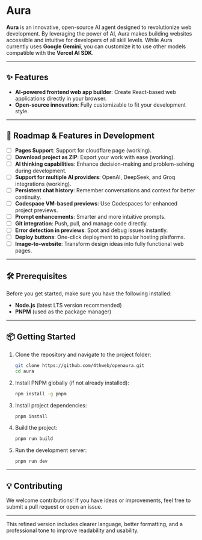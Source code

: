 # Aura

**Aura** is an innovative, open-source AI agent designed to revolutionize web development. By leveraging the power of AI, Aura makes building websites accessible and intuitive for developers of all skill levels. While Aura currently uses **Google Gemini**, you can customize it to use other models compatible with the **Vercel AI SDK**.

---

## ✨ Features

- **AI-powered frontend web app builder**: Create React-based web applications directly in your browser.
- **Open-source innovation**: Fully customizable to fit your development style.

---

## 🚀 Roadmap & Features in Development

- [ ] **Pages Support**: Support for cloudflare page (working).
- [ ] **Download project as ZIP**: Export your work with ease (working).
- [ ] **AI thinking capabilities**: Enhance decision-making and problem-solving during development.
- [ ] **Support for multiple AI providers**: OpenAI, DeepSeek, and Groq integrations (working).
- [ ] **Persistent chat history**: Remember conversations and context for better continuity.
- [ ] **Codespace VM-based previews**: Use Codespaces for enhanced project previews.
- [ ] **Prompt enhancements**: Smarter and more intuitive prompts.
- [ ] **Git integration**: Push, pull, and manage code directly.
- [ ] **Error detection in previews**: Spot and debug issues instantly.
- [ ] **Deploy buttons**: One-click deployment to popular hosting platforms.
- [ ] **Image-to-website**: Transform design ideas into fully functional web pages.

---

## 🛠 Prerequisites

Before you get started, make sure you have the following installed:

- **Node.js** (latest LTS version recommended)
- **PNPM** (used as the package manager)

---

## 📦 Getting Started

1. Clone the repository and navigate to the project folder:

   ```bash
   git clone https://github.com/4thweb/openaura.git
   cd aura
   ```

2. Install PNPM globally (if not already installed):

   ```bash
   npm install -g pnpm
   ```

3. Install project dependencies:

   ```bash
   pnpm install
   ```

4. Build the project:

   ```bash
   pnpm run build
   ```

5. Run the development server:

   ```bash
   pnpm run dev
   ```

---

## 💡 Contributing

We welcome contributions! If you have ideas or improvements, feel free to submit a pull request or open an issue.

---

This refined version includes clearer language, better formatting, and a professional tone to improve readability and usability.